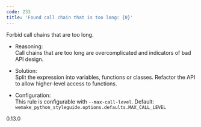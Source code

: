 ```yaml
---
code: 233
title: 'Found call chain that is too long: {0}'
---
```


Forbid call chains that are too long.

  - Reasoning:  
    Call chains that are too long are overcomplicated and indicators of
    bad API design.

  - Solution:  
    Split the expression into variables, functions or classes. Refactor
    the API to allow higher-level access to functions.

  - Configuration:  
    This rule is configurable with `--max-call-level`. Default:
    `wemake_python_styleguide.options.defaults.MAX_CALL_LEVEL`

<div class="versionadded">

0.13.0

</div>